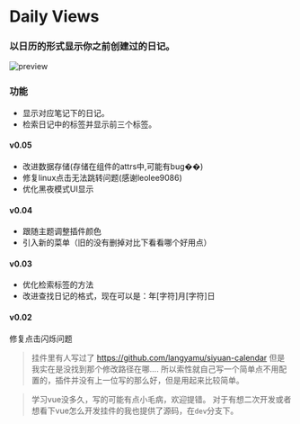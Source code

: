 # Daily Views

### 以日历的形式显示你之前创建过的日记。
![preview](https://raw.githubusercontent.com/fatevase/SiYuanDailyViews/main/preview.png)

### 功能
* 显示对应笔记下的日记。
* 检索日记中的标签并显示前三个标签。

#### v0.05
* 改进数据存储(存储在组件的attrs中,可能有bug��)
* 修复linux点击无法跳转问题(感谢leolee9086)
* 优化黑夜模式UI显示

#### v0.04
* 跟随主题调整插件颜色
* 引入新的菜单（旧的没有删掉对比下看看哪个好用点）

#### v0.03
* 优化检索标签的方法
* 改进查找日记的格式，现在可以是：年[字符]月[字符]日

#### v0.02
修复点击闪烁问题

> 挂件里有人写过了 https://github.com/langyamu/siyuan-calendar
> 但是我实在是没找到那个修改路径在哪....
> 所以索性就自己写一个简单点不用配置的，插件并没有上一位写的那么好，但是用起来比较简单。

> 学习vue没多久，写的可能有点小毛病，欢迎提错。
> 对于有想二次开发或者想看下vue怎么开发挂件的我也提供了源码，在`dev`分支下。

